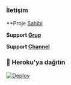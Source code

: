 ### **İletişim**

**Proje [Sahibi](https://t.me/MajesteSahip)

**Support [Grup](https://t.me/majesteler)**

**Support [Channel](https://t.me/MajesteBotlar)**


### 🚀 Heroku'ya dağıtın
[![Deploy](https://www.herokucdn.com/deploy/button.svg)](https://heroku.com/deploy?template=https://github.com/MacroKeke/Adderboq)



